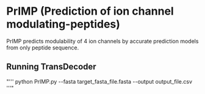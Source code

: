 # PrIMP (Prediction of ion channel modulating-peptides)

PrIMP predicts modulability of 4 ion channels by accurate prediction models from only peptide sequence.  

## Running TransDecoder
"'''
python PrIMP.py --fasta target_fasta_file.fasta --output output_file.csv
'''"
